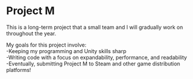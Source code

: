# Project M

This is a long-term project that a small team and I will gradually work on throughout the year.  
  
  My goals for this project involve:  
-Keeping my programming and Unity skills sharp  
-Writing code with a focus on expandability, performance, and readability  
-Eventually, submitting Project M to Steam and other game distribution platforms!
